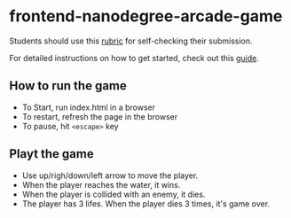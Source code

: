 frontend-nanodegree-arcade-game
===============================

Students should use this [rubric](https://www.udacity.com/course/viewer/#!/c-nd001/l-2696458597/m-2687128535) for self-checking their submission.

For detailed instructions on how to get started, check out this [guide](https://docs.google.com/document/d/1v01aScPjSWCCWQLIpFqvg3-vXLH2e8_SZQKC8jNO0Dc/pub?embedded=true).


## How to run the game

* To Start, run index.html in a browser
* To restart, refresh the page in the browser
* To pause, hit `<escape>` key


## Playt the game

* Use up/righ/down/left arrow to move the player.
* When the player reaches the water, it wins.
* When the player is collided with an enemy, it dies.
* The player has 3 lifes.  When the player dies 3 times, it's game over.
